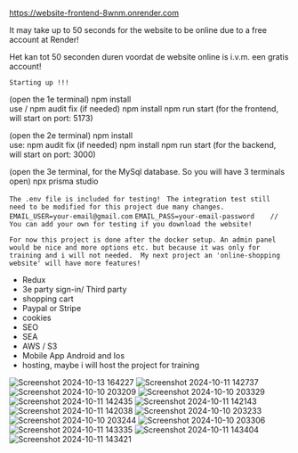https://website-frontend-8wnm.onrender.com

It may take up to 50 seconds for the website to be online due to a free account at Render!

Het kan tot 50 seconden duren voordat de website online is i.v.m. een gratis account!

```Starting up !!!```


(open the 1e terminal)
npm install      
use / npm audit fix     (if needed)
npm install
npm run start    (for the frontend, will start on port: 5173)


(open the 2e terminal)
npm install     
use:  npm audit fix       (if needed)
npm install
npm run start    (for the backend, will start on port: 3000)

(open the 3e terminal, for the MySql database. So you will have 3 terminals open)
npx prisma studio 

```The .env file is included for testing!```
``` The integration test still need to be modified for this project due many changes.```
```EMAIL_USER=your-email@gmail.com```
```EMAIL_PASS=your-email-password    // You can add your own for testing if you download the website!```





``` For now this project is done after the docker setup. An admin panel would be nice and more options etc. but because it was only for training and i will not needed.  My next project an 'online-shopping website' will have more features! ```

- Redux
- 3e party sign-in/ Third party
- shopping cart 
- Paypal or Stripe
- cookies
- SEO
- SEA
- AWS / S3
- Mobile App Android and Ios
- hosting, maybe i will host the project for training

![Screenshot 2024-10-13 164227](https://github.com/user-attachments/assets/794893f9-1fd0-4bec-b5b6-62a87bd96619)
![Screenshot 2024-10-11 142737](https://github.com/user-attachments/assets/92e87063-25ec-4a90-8eac-289aefc715af)
![Screenshot 2024-10-10 203209](https://github.com/user-attachments/assets/5d0d346a-8674-4cbe-8a52-1a2a17cfdbf7)
![Screenshot 2024-10-10 203329](https://github.com/user-attachments/assets/39f47830-ea77-4ced-ad81-dfe2d8b4158a)
![Screenshot 2024-10-11 142435](https://github.com/user-attachments/assets/e024e403-b32f-4fa2-90d8-4fd7ea7696cb)
![Screenshot 2024-10-11 142143](https://github.com/user-attachments/assets/ae3e63dd-7df3-4706-a2cd-8611deb42015)
![Screenshot 2024-10-11 142038](https://github.com/user-attachments/assets/2b65b00a-fd78-4953-a0a3-b155d4c359ea)
![Screenshot 2024-10-10 203233](https://github.com/user-attachments/assets/663e1e9d-b7c9-4f68-aaff-6d596a7c4f27)
![Screenshot 2024-10-10 203244](https://github.com/user-attachments/assets/aa76a163-7ef4-4f0b-9dcc-e2e19b793220)
![Screenshot 2024-10-10 203306](https://github.com/user-attachments/assets/019edd08-94b6-4a44-8e7f-4c513710a675)
![Screenshot 2024-10-11 143335](https://github.com/user-attachments/assets/15e07885-28bd-471f-bf4f-8ba3d4940b97)
![Screenshot 2024-10-11 143404](https://github.com/user-attachments/assets/002ac242-83cd-4163-b53e-1772c8a89639)
![Screenshot 2024-10-11 143421](https://github.com/user-attachments/assets/1af49b0c-3064-4791-a0d6-60c481022ae0)
